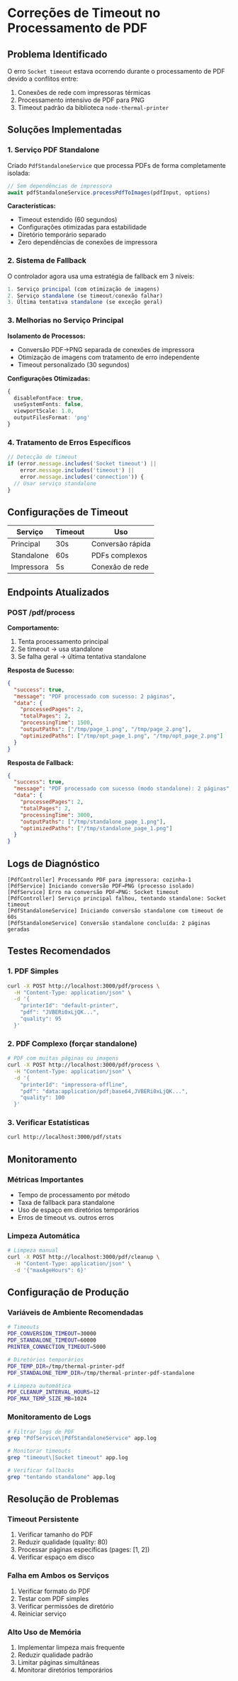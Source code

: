 # Correções de Timeout no Processamento de PDF

## Problema Identificado

O erro `Socket timeout` estava ocorrendo durante o processamento de PDF devido a conflitos entre:
1. Conexões de rede com impressoras térmicas
2. Processamento intensivo de PDF para PNG
3. Timeout padrão da biblioteca `node-thermal-printer`

## Soluções Implementadas

### 1. Serviço PDF Standalone

Criado `PdfStandaloneService` que processa PDFs de forma completamente isolada:

```typescript
// Sem dependências de impressora
await pdfStandaloneService.processPdfToImages(pdfInput, options)
```

**Características:**
- Timeout estendido (60 segundos)
- Configurações otimizadas para estabilidade
- Diretório temporário separado
- Zero dependências de conexões de impressora

### 2. Sistema de Fallback

O controlador agora usa uma estratégia de fallback em 3 níveis:

```typescript
1. Serviço principal (com otimização de imagens)
2. Serviço standalone (se timeout/conexão falhar)
3. Última tentativa standalone (se exceção geral)
```

### 3. Melhorias no Serviço Principal

**Isolamento de Processos:**
- Conversão PDF→PNG separada de conexões de impressora
- Otimização de imagens com tratamento de erro independente
- Timeout personalizado (30 segundos)

**Configurações Otimizadas:**
```typescript
{
  disableFontFace: true,
  useSystemFonts: false,
  viewportScale: 1.0,
  outputFilesFormat: 'png'
}
```

### 4. Tratamento de Erros Específicos

```typescript
// Detecção de timeout
if (error.message.includes('Socket timeout') || 
    error.message.includes('timeout') ||
    error.message.includes('connection')) {
  // Usar serviço standalone
}
```

## Configurações de Timeout

| Serviço | Timeout | Uso |
|---------|---------|-----|
| Principal | 30s | Conversão rápida |
| Standalone | 60s | PDFs complexos |
| Impressora | 5s | Conexão de rede |

## Endpoints Atualizados

### POST /pdf/process

**Comportamento:**
1. Tenta processamento principal
2. Se timeout → usa standalone
3. Se falha geral → última tentativa standalone

**Resposta de Sucesso:**
```json
{
  "success": true,
  "message": "PDF processado com sucesso: 2 páginas",
  "data": {
    "processedPages": 2,
    "totalPages": 2,
    "processingTime": 1500,
    "outputPaths": ["/tmp/page_1.png", "/tmp/page_2.png"],
    "optimizedPaths": ["/tmp/opt_page_1.png", "/tmp/opt_page_2.png"]
  }
}
```

**Resposta de Fallback:**
```json
{
  "success": true,
  "message": "PDF processado com sucesso (modo standalone): 2 páginas",
  "data": {
    "processedPages": 2,
    "totalPages": 2,
    "processingTime": 3000,
    "outputPaths": ["/tmp/standalone_page_1.png"],
    "optimizedPaths": ["/tmp/standalone_page_1.png"]
  }
}
```

## Logs de Diagnóstico

```
[PdfController] Processando PDF para impressora: cozinha-1
[PdfService] Iniciando conversão PDF→PNG (processo isolado)
[PdfService] Erro na conversão PDF→PNG: Socket timeout
[PdfController] Serviço principal falhou, tentando standalone: Socket timeout
[PdfStandaloneService] Iniciando conversão standalone com timeout de 60s
[PdfStandaloneService] Conversão standalone concluída: 2 páginas geradas
```

## Testes Recomendados

### 1. PDF Simples
```bash
curl -X POST http://localhost:3000/pdf/process \
  -H "Content-Type: application/json" \
  -d '{
    "printerId": "default-printer",
    "pdf": "JVBERi0xLjQK...",
    "quality": 95
  }'
```

### 2. PDF Complexo (forçar standalone)
```bash
# PDF com muitas páginas ou imagens
curl -X POST http://localhost:3000/pdf/process \
  -H "Content-Type: application/json" \
  -d '{
    "printerId": "impressora-offline",
    "pdf": "data:application/pdf;base64,JVBERi0xLjQK...",
    "quality": 100
  }'
```

### 3. Verificar Estatísticas
```bash
curl http://localhost:3000/pdf/stats
```

## Monitoramento

### Métricas Importantes
- Tempo de processamento por método
- Taxa de fallback para standalone
- Uso de espaço em diretórios temporários
- Erros de timeout vs. outros erros

### Limpeza Automática
```bash
# Limpeza manual
curl -X POST http://localhost:3000/pdf/cleanup \
  -H "Content-Type: application/json" \
  -d '{"maxAgeHours": 6}'
```

## Configuração de Produção

### Variáveis de Ambiente Recomendadas
```bash
# Timeouts
PDF_CONVERSION_TIMEOUT=30000
PDF_STANDALONE_TIMEOUT=60000
PRINTER_CONNECTION_TIMEOUT=5000

# Diretórios temporários
PDF_TEMP_DIR=/tmp/thermal-printer-pdf
PDF_STANDALONE_TEMP_DIR=/tmp/thermal-printer-pdf-standalone

# Limpeza automática
PDF_CLEANUP_INTERVAL_HOURS=12
PDF_MAX_TEMP_SIZE_MB=1024
```

### Monitoramento de Logs
```bash
# Filtrar logs de PDF
grep "PdfService\|PdfStandaloneService" app.log

# Monitorar timeouts
grep "timeout\|Socket timeout" app.log

# Verificar fallbacks
grep "tentando standalone" app.log
```

## Resolução de Problemas

### Timeout Persistente
1. Verificar tamanho do PDF
2. Reduzir qualidade (quality: 80)
3. Processar páginas específicas (pages: [1, 2])
4. Verificar espaço em disco

### Falha em Ambos os Serviços
1. Verificar formato do PDF
2. Testar com PDF simples
3. Verificar permissões de diretório
4. Reiniciar serviço

### Alto Uso de Memória
1. Implementar limpeza mais frequente
2. Reduzir qualidade padrão
3. Limitar páginas simultâneas
4. Monitorar diretórios temporários
